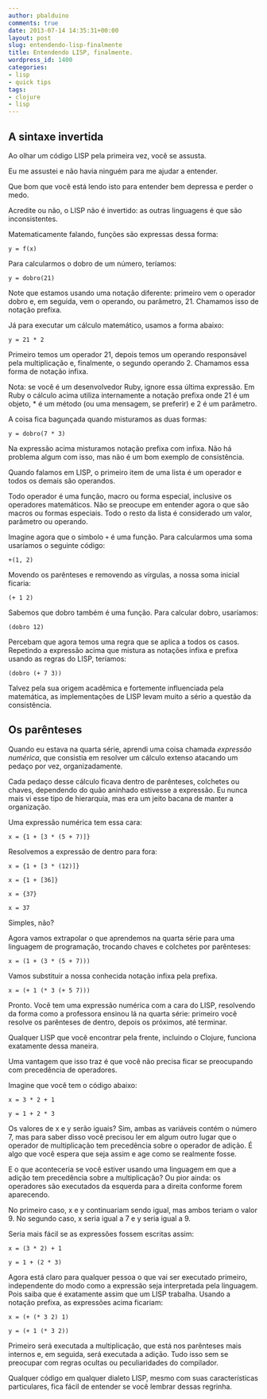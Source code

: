 ```yaml
---
author: pbalduino
comments: true
date: 2013-07-14 14:35:31+00:00
layout: post
slug: entendendo-lisp-finalmente
title: Entendendo LISP, finalmente.
wordpress_id: 1400
categories:
- lisp
- quick tips
tags:
- clojure
- lisp
---
```


## A sintaxe invertida



Ao olhar um código LISP pela primeira vez, você se assusta.

Eu me assustei e não havia ninguém para me ajudar a entender.

Que bom que você está lendo isto para entender bem depressa e perder o medo.

Acredite ou não, o LISP não é invertido: as outras linguagens é que são inconsistentes.

Matematicamente falando, funções são expressas dessa forma:


    
    y = f(x)



Para calcularmos o dobro de um número, teríamos:


    
    y = dobro(21)



Note que estamos usando uma notação diferente: primeiro vem o operador dobro e, em seguida, vem o operando, ou parâmetro, 21. Chamamos isso de notação prefixa.

Já para executar um cálculo matemático, usamos a forma abaixo:


    
    y = 21 * 2



Primeiro temos um operador 21, depois temos um operando responsável pela multiplicação e, finalmente, o segundo operando 2. Chamamos essa forma de notação infixa.

Nota: se você é um desenvolvedor Ruby, ignore essa última expressão. Em Ruby o cálculo acima utiliza internamente a notação prefixa onde 21 é um objeto, * é um método (ou uma mensagem, se preferir) e 2 é um parâmetro.

A coisa fica bagunçada quando misturamos as duas formas:


    
    y = dobro(7 * 3)



Na expressão acima misturamos notação prefixa com infixa. Não há problema algum com isso, mas não é um bom exemplo de consistência.

Quando falamos em LISP, o primeiro item de uma lista é um operador e todos os demais são operandos.

Todo operador é uma função, macro ou forma especial, inclusive os operadores matemáticos. Não se preocupe em entender agora o que são macros ou formas especiais. Todo o resto da lista é considerado um valor, parâmetro ou operando.

Imagine agora que o símbolo `+` é uma função. Para calcularmos uma soma usaríamos o seguinte código:


    
    +(1, 2)



Movendo os parênteses e removendo as vírgulas, a nossa soma inicial ficaria:


    
    (+ 1 2)



Sabemos que dobro também é uma função. Para calcular dobro, usaríamos:


    
    (dobro 12)



Percebam que agora temos uma regra que se aplica a todos os casos. Repetindo a expressão acima que mistura as notações infixa e prefixa usando as regras do LISP, teríamos:


    
    (dobro (+ 7 3))



Talvez pela sua origem acadêmica e fortemente influenciada pela matemática, as implementações de LISP levam muito a sério a questão da consistência.



## Os parênteses



Quando eu estava na quarta série, aprendi uma coisa chamada _expressão numérica_, que consistia em resolver um cálculo extenso atacando um pedaço por vez, organizadamente.

Cada pedaço desse cálculo ficava dentro de parênteses, colchetes ou chaves, dependendo do quão aninhado estivesse a expressão. Eu nunca mais vi esse tipo de hierarquia,  mas era um jeito bacana de manter a organização.

Uma expressão numérica tem essa cara:


    
    x = {1 + [3 * (5 + 7)]}



Resolvemos a expressão de dentro para fora:


    
    x = {1 + [3 * (12)]}
    
    x = {1 + [36]}
    
    x = {37}
    
    x = 37


Simples, não?

Agora vamos extrapolar o que aprendemos na quarta série para uma linguagem de programação, trocando chaves e colchetes por parênteses:


    
    x = (1 + (3 * (5 + 7)))



Vamos substituir a nossa conhecida notação infixa pela prefixa.


    
    x = (+ 1 (* 3 (+ 5 7)))



Pronto. Você tem uma expressão numérica com a cara do LISP, resolvendo da forma como a professora ensinou lá na quarta série: primeiro você resolve os parênteses de dentro, depois os próximos, até terminar.

Qualquer LISP que você encontrar pela frente, incluindo o Clojure, funciona exatamente dessa maneira.

Uma vantagem que isso traz é que você não precisa ficar se preocupando com precedência de operadores.

Imagine que você tem o código abaixo:


    
    x = 3 * 2 + 1
    
    y = 1 + 2 * 3



Os valores de x e y serão iguais? Sim, ambas as variáveis contém o número 7, mas para saber disso você precisou ler em algum outro lugar que o operador de multiplicação tem precedência sobre o operador de adição. É algo que você espera que seja assim e age como se realmente fosse.

E o que aconteceria se você estiver usando uma linguagem em que a adição tem precedência sobre a multiplicação? Ou pior ainda: os operadores são executados da esquerda para a direita conforme forem aparecendo.

No primeiro caso, x e y continuariam sendo igual, mas ambos teriam o valor 9. No segundo caso, x seria igual a 7 e y seria igual a 9.

Seria mais fácil se as expressões fossem escritas assim:


    
    x = (3 * 2) + 1
    
    y = 1 + (2 * 3)



Agora está claro para qualquer pessoa o que vai ser executado primeiro, independente do modo como a expressão seja interpretada pela linguagem. Pois saiba que é exatamente assim que um LISP trabalha. Usando a notação prefixa, as expressões acima ficariam:


    
    x = (+ (* 3 2) 1)
    
    y = (+ 1 (* 3 2))



Primeiro será executada a multiplicação, que está nos parênteses mais internos e, em seguida, será executada a adição. Tudo isso sem se preocupar com regras ocultas ou peculiaridades do compilador.

Qualquer código em qualquer dialeto LISP, mesmo com suas características particulares, fica fácil de entender se você lembrar dessas regrinha.
